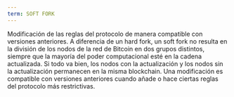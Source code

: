 ```yaml
---
term: SOFT FORK
---
```


Modificación de las reglas del protocolo de manera compatible con versiones anteriores. A diferencia de un hard fork, un soft fork no resulta en la división de los nodos de la red de Bitcoin en dos grupos distintos, siempre que la mayoría del poder computacional esté en la cadena actualizada. Si todo va bien, los nodos con la actualización y los nodos sin la actualización permanecen en la misma blockchain. Una modificación es compatible con versiones anteriores cuando añade o hace ciertas reglas del protocolo más restrictivas.